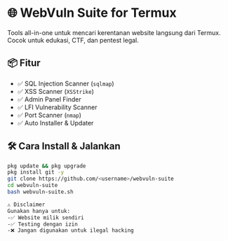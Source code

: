 # 🌐 WebVuln Suite for Termux

Tools all-in-one untuk mencari kerentanan website langsung dari Termux. Cocok untuk edukasi, CTF, dan pentest legal.

## 📦 Fitur

- ✅ SQL Injection Scanner (`sqlmap`)
- ✅ XSS Scanner (`XSStrike`)
- ✅ Admin Panel Finder
- ✅ LFI Vulnerability Scanner
- ✅ Port Scanner (`nmap`)
- ✅ Auto Installer & Updater

## 🛠 Cara Install & Jalankan

```bash
pkg update && pkg upgrade
pkg install git -y
git clone https://github.com/<username>/webvuln-suite
cd webvuln-suite
bash webvuln-suite.sh

⚠️ Disclaimer
Gunakan hanya untuk:
-✅ Website milik sendiri
-✅ Testing dengan izin
-❌ Jangan digunakan untuk ilegal hacking
